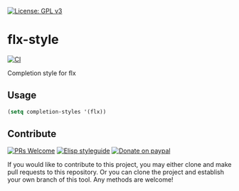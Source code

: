 [![License: GPL v3](https://img.shields.io/badge/License-GPL%20v3-blue.svg)](https://www.gnu.org/licenses/gpl-3.0)

# flx-style

[![CI](https://github.com/jcs-elpa/flx-style/actions/workflows/test.yml/badge.svg)](https://github.com/jcs-elpa/flx-style/actions/workflows/test.yml)

Completion style for flx

## Usage

```el
(setq completion-styles '(flx))
```

## Contribute

[![PRs Welcome](https://img.shields.io/badge/PRs-welcome-brightgreen.svg)](http://makeapullrequest.com)
[![Elisp styleguide](https://img.shields.io/badge/elisp-style%20guide-purple)](https://github.com/bbatsov/emacs-lisp-style-guide)
[![Donate on paypal](https://img.shields.io/badge/paypal-donate-1?logo=paypal&color=blue)](https://www.paypal.me/jcs090218)

If you would like to contribute to this project, you may either
clone and make pull requests to this repository. Or you can
clone the project and establish your own branch of this tool.
Any methods are welcome!
